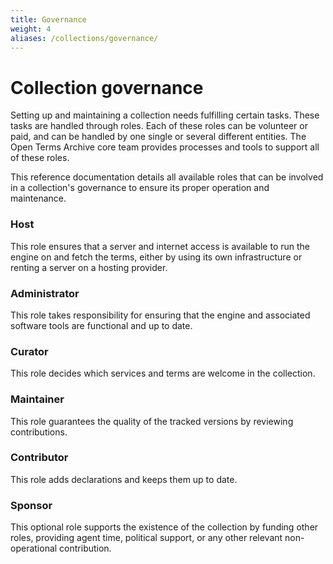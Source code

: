 ```yaml
---
title: Governance
weight: 4
aliases: /collections/governance/
---
```


# Collection governance

Setting up and maintaining a collection needs fulfilling certain tasks. These tasks are handled through roles. Each of these roles can be volunteer or paid, and can be handled by one single or several different entities. The Open Terms Archive core team provides processes and tools to support all of these roles.

This reference documentation details all available roles that can be involved in a collection's governance to ensure its proper operation and maintenance.

### Host

This role ensures that a server and internet access is available to run the engine on and fetch the terms, either by using its own infrastructure or renting a server on a hosting provider.

### Administrator

This role takes responsibility for ensuring that the engine and associated software tools are functional and up to date.

### Curator

This role decides which services and terms are welcome in the collection.

### Maintainer

This role guarantees the quality of the tracked versions by reviewing contributions.

### Contributor

This role adds declarations and keeps them up to date.

### Sponsor

This optional role supports the existence of the collection by funding other roles, providing agent time, political support, or any other relevant non-operational contribution.
